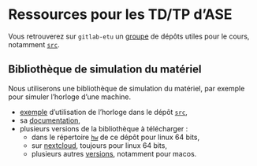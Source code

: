 #   Ressources pour les TD/TP d’ASE

Vous retrouverez sur `gitlab-etu` un [groupe] de dépôts utiles pour le
cours, notamment [`src`].

[groupe]: https://gitlab-etu.fil.univ-lille1.fr/ms1-ase/
[`src`]: https://gitlab-etu.fil.univ-lille1.fr/ms1-ase/src/


##  Bibliothèque de simulation du matériel

Nous utiliserons une bibliothèque de simulation du matériel, par
exemple pour simuler l’horloge d’une machine.

-   [exemple] d’utilisation de l’horloge dans le dépôt [`src`],
-   sa [documentation],
-   plusieurs versions de la bibliothèque à télécharger :
    -   dans le répertoire [`hw`](hw) de ce dépôt pour linux 64 bits,
    -   sur [nextcloud], toujours pour linux 64 bits,
    -   plusieurs autres [versions], notamment pour macos.

[exemple]: https://gitlab-etu.fil.univ-lille1.fr/ms1-ase/src/-/tree/master/hw_tmr
[documentation]: https://www.cristal.univ-lille.fr/~marquet/ens/hw/
[nextcloud]: https://nextcloud.univ-lille.fr/index.php/s/pCdxNCooAt9PTYy
[versions]: https://www.cristal.univ-lille.fr/~marquet/ens/hw/releases/
